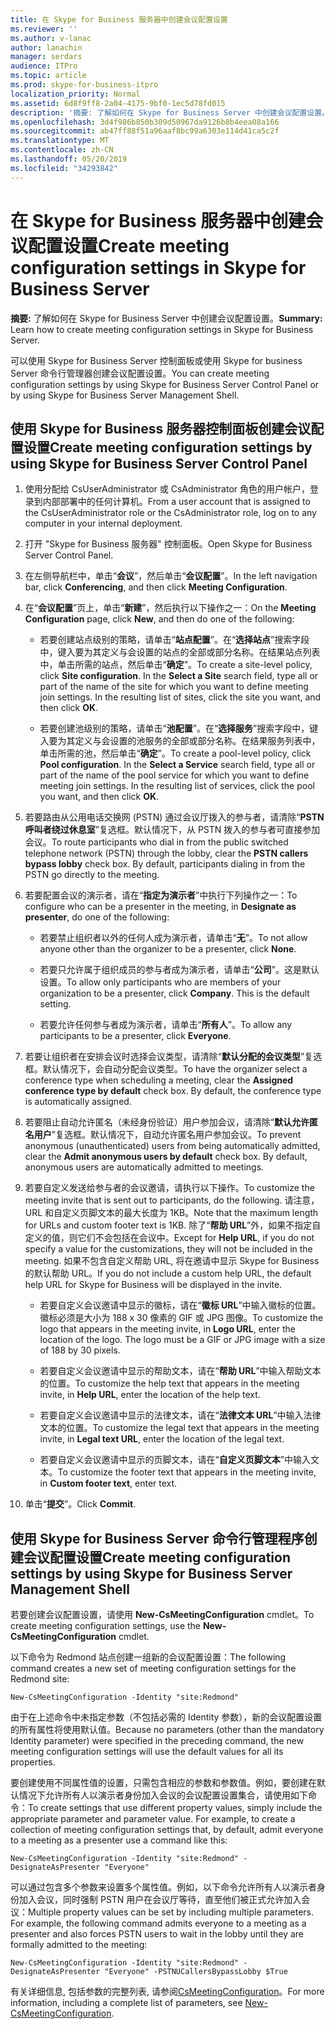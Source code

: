 ```yaml
---
title: 在 Skype for Business 服务器中创建会议配置设置
ms.reviewer: ''
ms.author: v-lanac
author: lanachin
manager: serdars
audience: ITPro
ms.topic: article
ms.prod: skype-for-business-itpro
localization_priority: Normal
ms.assetid: 6d8f9ff8-2a04-4175-9bf0-1ec5d78fd015
description: '摘要: 了解如何在 Skype for Business Server 中创建会议配置设置。'
ms.openlocfilehash: 3d4f986b850b309d50967da9126b8b4eea08a166
ms.sourcegitcommit: ab47ff88f51a96aaf8bc99a6303e114d41ca5c2f
ms.translationtype: MT
ms.contentlocale: zh-CN
ms.lasthandoff: 05/20/2019
ms.locfileid: "34293842"
---
```

# <a name="create-meeting-configuration-settings-in-skype-for-business-server"></a><span data-ttu-id="013bc-103">在 Skype for Business 服务器中创建会议配置设置</span><span class="sxs-lookup"><span data-stu-id="013bc-103">Create meeting configuration settings in Skype for Business Server</span></span>
 
<span data-ttu-id="013bc-104">**摘要:** 了解如何在 Skype for Business Server 中创建会议配置设置。</span><span class="sxs-lookup"><span data-stu-id="013bc-104">**Summary:** Learn how to create meeting configuration settings in Skype for Business Server.</span></span>
  
<span data-ttu-id="013bc-105">可以使用 Skype for Business Server 控制面板或使用 Skype for business Server 命令行管理器创建会议配置设置。</span><span class="sxs-lookup"><span data-stu-id="013bc-105">You can create meeting configuration settings by using Skype for Business Server Control Panel or by using Skype for Business Server Management Shell.</span></span>
  
## <a name="create-meeting-configuration-settings-by-using-skype-for-business-server-control-panel"></a><span data-ttu-id="013bc-106">使用 Skype for Business 服务器控制面板创建会议配置设置</span><span class="sxs-lookup"><span data-stu-id="013bc-106">Create meeting configuration settings by using Skype for Business Server Control Panel</span></span>

1. <span data-ttu-id="013bc-107">使用分配给 CsUserAdministrator 或 CsAdministrator 角色的用户帐户，登录到内部部署中的任何计算机。</span><span class="sxs-lookup"><span data-stu-id="013bc-107">From a user account that is assigned to the CsUserAdministrator role or the CsAdministrator role, log on to any computer in your internal deployment.</span></span>
    
2.  <span data-ttu-id="013bc-108">打开 "Skype for Business 服务器" 控制面板。</span><span class="sxs-lookup"><span data-stu-id="013bc-108">Open Skype for Business Server Control Panel.</span></span>
    
3. <span data-ttu-id="013bc-109">在左侧导航栏中，单击“**会议**”，然后单击“**会议配置**”。</span><span class="sxs-lookup"><span data-stu-id="013bc-109">In the left navigation bar, click **Conferencing**, and then click **Meeting Configuration**.</span></span>
    
4. <span data-ttu-id="013bc-110">在“**会议配置**”页上，单击“**新建**”，然后执行以下操作之一：</span><span class="sxs-lookup"><span data-stu-id="013bc-110">On the **Meeting Configuration** page, click **New**, and then do one of the following:</span></span>
    
    - <span data-ttu-id="013bc-p101">若要创建站点级别的策略，请单击“**站点配置**”。在“**选择站点**”搜索字段中，键入要为其定义与会设置的站点的全部或部分名称。在结果站点列表中，单击所需的站点，然后单击“**确定**”。</span><span class="sxs-lookup"><span data-stu-id="013bc-p101">To create a site-level policy, click **Site configuration**. In the **Select a Site** search field, type all or part of the name of the site for which you want to define meeting join settings. In the resulting list of sites, click the site you want, and then click **OK**.</span></span>
    
    - <span data-ttu-id="013bc-p102">若要创建池级别的策略，请单击“**池配置**”。在“**选择服务**”搜索字段中，键入要为其定义与会设置的池服务的全部或部分名称。在结果服务列表中，单击所需的池，然后单击“**确定**”。</span><span class="sxs-lookup"><span data-stu-id="013bc-p102">To create a pool-level policy, click **Pool configuration**. In the **Select a Service** search field, type all or part of the name of the pool service for which you want to define meeting join settings. In the resulting list of services, click the pool you want, and then click **OK**.</span></span>
    
5. <span data-ttu-id="013bc-p103">若要路由从公用电话交换网 (PSTN) 通过会议厅拨入的参与者，请清除“**PSTN 呼叫者绕过休息室**”复选框。默认情况下，从 PSTN 拨入的参与者可直接参加会议。</span><span class="sxs-lookup"><span data-stu-id="013bc-p103">To route participants who dial in from the public switched telephone network (PSTN) through the lobby, clear the **PSTN callers bypass lobby** check box. By default, participants dialing in from the PSTN go directly to the meeting.</span></span>
    
6. <span data-ttu-id="013bc-119">若要配置会议的演示者，请在“**指定为演示者**”中执行下列操作之一：</span><span class="sxs-lookup"><span data-stu-id="013bc-119">To configure who can be a presenter in the meeting, in **Designate as presenter**, do one of the following:</span></span>
    
   - <span data-ttu-id="013bc-120">若要禁止组织者以外的任何人成为演示者，请单击“**无**”。</span><span class="sxs-lookup"><span data-stu-id="013bc-120">To not allow anyone other than the organizer to be a presenter, click **None**.</span></span>
    
   - <span data-ttu-id="013bc-p104">若要只允许属于组织成员的参与者成为演示者，请单击“**公司**”。这是默认设置。</span><span class="sxs-lookup"><span data-stu-id="013bc-p104">To allow only participants who are members of your organization to be a presenter, click **Company**. This is the default setting.</span></span>
    
   - <span data-ttu-id="013bc-123">若要允许任何参与者成为演示者，请单击“**所有人**”。</span><span class="sxs-lookup"><span data-stu-id="013bc-123">To allow any participants to be a presenter, click **Everyone**.</span></span>
    
7. <span data-ttu-id="013bc-p105">若要让组织者在安排会议时选择会议类型，请清除“**默认分配的会议类型**”复选框。默认情况下，会自动分配会议类型。</span><span class="sxs-lookup"><span data-stu-id="013bc-p105">To have the organizer select a conference type when scheduling a meeting, clear the **Assigned conference type by default** check box. By default, the conference type is automatically assigned.</span></span>
    
8. <span data-ttu-id="013bc-p106">若要阻止自动允许匿名（未经身份验证）用户参加会议，请清除“**默认允许匿名用户**”复选框。默认情况下，自动允许匿名用户参加会议。</span><span class="sxs-lookup"><span data-stu-id="013bc-p106">To prevent anonymous (unauthenticated) users from being automatically admitted, clear the **Admit anonymous users by default** check box. By default, anonymous users are automatically admitted to meetings.</span></span>
    
9. <span data-ttu-id="013bc-128">若要自定义发送给参与者的会议邀请，请执行以下操作。</span><span class="sxs-lookup"><span data-stu-id="013bc-128">To customize the meeting invite that is sent out to participants, do the following.</span></span> <span data-ttu-id="013bc-129">请注意，URL 和自定义页脚文本的最大长度为 1KB。</span><span class="sxs-lookup"><span data-stu-id="013bc-129">Note that the maximum length for URLs and custom footer text is 1KB.</span></span> <span data-ttu-id="013bc-130">除了“**帮助 URL**”外，如果不指定自定义的值，则它们不会包括在会议中。</span><span class="sxs-lookup"><span data-stu-id="013bc-130">Except for **Help URL**, if you do not specify a value for the customizations, they will not be included in the meeting.</span></span> <span data-ttu-id="013bc-131">如果不包含自定义帮助 URL, 将在邀请中显示 Skype for Business 的默认帮助 URL。</span><span class="sxs-lookup"><span data-stu-id="013bc-131">If you do not include a custom help URL, the default help URL for Skype for Business will be displayed in the invite.</span></span> 
    
   - <span data-ttu-id="013bc-p108">若要自定义会议邀请中显示的徽标，请在“**徽标 URL**”中输入徽标的位置。徽标必须是大小为 188 x 30 像素的 GIF 或 JPG 图像。</span><span class="sxs-lookup"><span data-stu-id="013bc-p108">To customize the logo that appears in the meeting invite, in **Logo URL**, enter the location of the logo. The logo must be a GIF or JPG image with a size of 188 by 30 pixels.</span></span> 
    
   - <span data-ttu-id="013bc-134">若要自定义会议邀请中显示的帮助文本，请在“**帮助 URL**”中输入帮助文本的位置。</span><span class="sxs-lookup"><span data-stu-id="013bc-134">To customize the help text that appears in the meeting invite, in **Help URL**, enter the location of the help text.</span></span>
    
   - <span data-ttu-id="013bc-135">若要自定义会议邀请中显示的法律文本，请在“**法律文本 URL**”中输入法律文本的位置。</span><span class="sxs-lookup"><span data-stu-id="013bc-135">To customize the legal text that appears in the meeting invite, in **Legal text URL**, enter the location of the legal text.</span></span>
    
   - <span data-ttu-id="013bc-136">若要自定义会议邀请中显示的页脚文本，请在“**自定义页脚文本**”中输入文本。</span><span class="sxs-lookup"><span data-stu-id="013bc-136">To customize the footer text that appears in the meeting invite, in **Custom footer text**, enter text.</span></span>
    
10. <span data-ttu-id="013bc-137">单击“**提交**”。</span><span class="sxs-lookup"><span data-stu-id="013bc-137">Click **Commit**.</span></span>
    
## <a name="create-meeting-configuration-settings-by-using-skype-for-business-server-management-shell"></a><span data-ttu-id="013bc-138">使用 Skype for Business Server 命令行管理程序创建会议配置设置</span><span class="sxs-lookup"><span data-stu-id="013bc-138">Create meeting configuration settings by using Skype for Business Server Management Shell</span></span>

<span data-ttu-id="013bc-139">若要创建会议配置设置，请使用 **New-CsMeetingConfiguration** cmdlet。</span><span class="sxs-lookup"><span data-stu-id="013bc-139">To create meeting configuration settings, use the **New-CsMeetingConfiguration** cmdlet.</span></span>
  
<span data-ttu-id="013bc-140">以下命令为 Redmond 站点创建一组新的会议配置设置：</span><span class="sxs-lookup"><span data-stu-id="013bc-140">The following command creates a new set of meeting configuration settings for the Redmond site:</span></span>
  
```
New-CsMeetingConfiguration -Identity "site:Redmond"
```

<span data-ttu-id="013bc-141">由于在上述命令中未指定参数（不包括必需的 Identity 参数），新的会议配置设置的所有属性将使用默认值。</span><span class="sxs-lookup"><span data-stu-id="013bc-141">Because no parameters (other than the mandatory Identity parameter) were specified in the preceding command, the new meeting configuration settings will use the default values for all its properties.</span></span>
  
<span data-ttu-id="013bc-p109">要创建使用不同属性值的设置，只需包含相应的参数和参数值。例如，要创建在默认情况下允许所有人以演示者身份加入会议的会议配置设置集合，请使用如下命令：</span><span class="sxs-lookup"><span data-stu-id="013bc-p109">To create settings that use different property values, simply include the appropriate parameter and parameter value. For example, to create a collection of meeting configuration settings that, by default, admit everyone to a meeting as a presenter use a command like this:</span></span>
  
```
New-CsMeetingConfiguration -Identity "site:Redmond" -DesignateAsPresenter "Everyone"
```

<span data-ttu-id="013bc-p110">可以通过包含多个参数来设置多个属性值。例如，以下命令允许所有人以演示者身份加入会议，同时强制 PSTN 用户在会议厅等待，直至他们被正式允许加入会议：</span><span class="sxs-lookup"><span data-stu-id="013bc-p110">Multiple property values can be set by including multiple parameters. For example, the following command admits everyone to a meeting as a presenter and also forces PSTN users to wait in the lobby until they are formally admitted to the meeting:</span></span>
  
```
New-CsMeetingConfiguration -Identity "site:Redmond" -DesignateAsPresenter "Everyone" -PSTNUCallersBypassLobby $True
```

<span data-ttu-id="013bc-146">有关详细信息, 包括参数的完整列表, 请参阅[CsMeetingConfiguration](https://docs.microsoft.com/powershell/module/skype/new-csmeetingconfiguration?view=skype-ps)。</span><span class="sxs-lookup"><span data-stu-id="013bc-146">For more information, including a complete list of parameters, see [New-CsMeetingConfiguration](https://docs.microsoft.com/powershell/module/skype/new-csmeetingconfiguration?view=skype-ps).</span></span>
  

